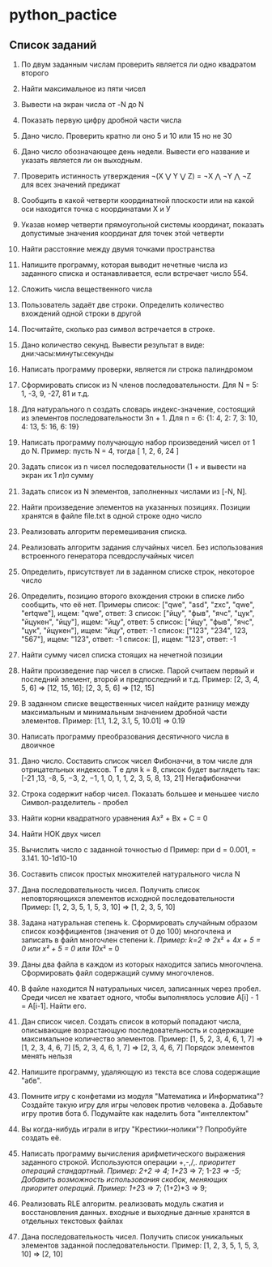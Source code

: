 # python_pactice

## Список заданий

1. По двум заданным числам проверить является ли одно квадратом второго
2. Найти максимальное из пяти чисел
3. Вывести на экран числа от -N до N
4. Показать первую цифру дробной части числа
5. Дано число. Проверить кратно ли оно 5 и 10 или 15 но не 30
6. Дано число обозначающее день недели. Вывести его название и указать является ли он выходным.
7. Проверить истинность утверждения ¬(X ⋁ Y ⋁ Z) = ¬X ⋀ ¬Y ⋀ ¬Z для всех значений предикат
8. Сообщить в какой четверти координатной плоскости или на какой оси находится точка с координатами Х и У
9. Указав номер четверти прямоугольной системы координат, показать допустимые значения координат для точек этой четверти
10. Найти расстояние между двумя точками пространства
11. Напишите программу, которая выводит нечетные числа из заданного списка и останавливается, если встречает число 554.
12. Сложить числа вещественного числа
13. Пользователь задаёт две строки. Определить количество вхождений одной строки в другой
14. Посчитайте, сколько раз символ встречается в строке.
15. Дано количество секунд. Вывести результат в виде: дни:часы:минуты:секунды 
16. Написать программу проверки, является ли строка палиндромом
17. Сформировать список из N членов последовательности. Для N = 5: 1, -3, 9, -27, 81 и т.д.
18. Для натурального n создать словарь индекс-значение, состоящий из элементов последовательности 3n + 1.
Для n = 6: {1: 4, 2: 7, 3: 10, 4: 13, 5: 16, 6: 19}
19. Написать программу получающую набор произведений чисел от 1 до N. Пример: пусть N = 4, тогда [ 1, 2, 6, 24 ]
20. Задать список из n чисел последовательности (1 + и вывести на экран их 1 𝑛)𝑛 сумму
21. Задать список из N элементов, заполненных числами из [-N, N]. 
22. Найти произведение элементов на указанных позициях. Позиции хранятся в файле file.txt в одной строке одно число
23. Реализовать алгоритм перемешивания списка.
24. Реализовать алгоритм задания случайных чисел. Без использования встроенного генератора псевдослучайных чисел
25. Определить, присутствует ли в заданном списке строк, некоторое число
26. Определить, позицию второго вхождения строки в списке либо сообщить, что её
нет.
Примеры
список: ["qwe", "asd", "zxc", "qwe", "ertqwe"], ищем: "qwe", ответ: 3
список: ["йцу", "фыв", "ячс", "цук", "йцукен", "йцу"], ищем: "йцу", ответ: 5
список: ["йцу", "фыв", "ячс", "цук", "йцукен"], ищем: "йцу", ответ: -1
список: ["123", "234", 123, "567"], ищем: "123", ответ: -1
список: [], ищем: "123", ответ: -1
27. Найти сумму чисел списка стоящих на нечетной позиции
28. Найти произведение пар чисел в списке. Парой считаем первый и последний элемент, второй и предпоследний и т.д. 
Пример: [2, 3, 4, 5, 6] => [12, 15, 16]; [2, 3, 5, 6] => [12, 15] 
29. В заданном списке вещественных чисел найдите разницу между максимальным и минимальным значением 
дробной части элементов. 
Пример: [1.1, 1.2, 3.1, 5, 10.01] => 0.19
30. Написать программу преобразования десятичного числа в двоичное
31. Дано число. Составить список чисел Фибоначчи, в том числе для отрицательных индексов. 
 Т е для k = 8, список будет выглядеть так: [-21 ,13, -8, 5, −3,  2, −1,  1, 0, 1, 1, 2, 3, 5, 8, 13, 21] Негафибоначчи 
32. Строка содержит набор чисел. Показать большее и меньшее число Символ-разделитель - пробел
33. Найти корни квадратного уравнения Ax² + Bx + C = 0
34. Найти НОК двух чисел
35. Вычислить число  c заданной точностью d
    Пример: при d = 0.001,  = 3.141. 10-1d10-10
36. Составить список простых множителей натурального числа N

1. Дана последовательность чисел. Получить список неповторяющихся элементов исходной последовательности
Пример: [1, 2, 3, 5, 1, 5, 3, 10] => [1, 2, 3, 5, 10]
2. Задана натуральная степень k. Сформировать случайным образом список коэффициентов (значения от 0 до 100)
многочлена и записать в файл многочлен степени k. *Пример: k=2 => 2*x² + 4*x + 5 = 0 или x² + 5 = 0 или 10*x² = 0 
3. Даны два файла в каждом из которых находится запись многочлена. Сформировать файл содержащий сумму многочленов.
4. В файле находится N натуральных чисел, записанных через пробел. Среди чисел не хватает одного, чтобы выполнялось 
условие A[i] - 1 = A[i-1]. Найти его.
5. Дан список чисел. Создать список в который попадают числа, описывающие возрастающую последовательность и 
содержащие максимальное количество элементов. 
Пример: [1, 5, 2, 3, 4, 6, 1, 7] => [1, 2, 3, 4, 6, 7]
   [5, 2, 3, 4, 6, 1, 7] => [2, 3, 4, 6, 7]
 Порядок элементов менять нельзя
6. Напишите программу, удаляющую из текста все слова содержащие "абв".
7. Помните игру с конфетами из модуля "Математика и Информатика"? Создайте такую игру для игры человек против человека
а. Добавьте игру против бота
б. Подумайте как наделить бота "интеллектом" 
8. Вы когда-нибудь играли в игру "Крестики-нолики"? Попробуйте создать её.
9. Написать программу вычисления арифметического выражения заданного строкой. Используются операции +,-,/,*. 
приоритет операций стандартный. Пример: 2+2 => 4; 1+2*3 => 7; 1-2*3 => -5; 
Добавить возможность использования скобок, меняющих приоритет операций. Пример: 1+2*3 => 7; (1+2)*3 => 9;
10. Реализовать RLE алгоритм. реализовать модуль сжатия и восстановления данных.
входные и выходные данные хранятся в отдельных текстовых файлах
11. Дана последовательность чисел. Получить список уникальных элементов заданной последовательности.
Пример: [1, 2, 3, 5, 1, 5, 3, 10] => [2, 10]
